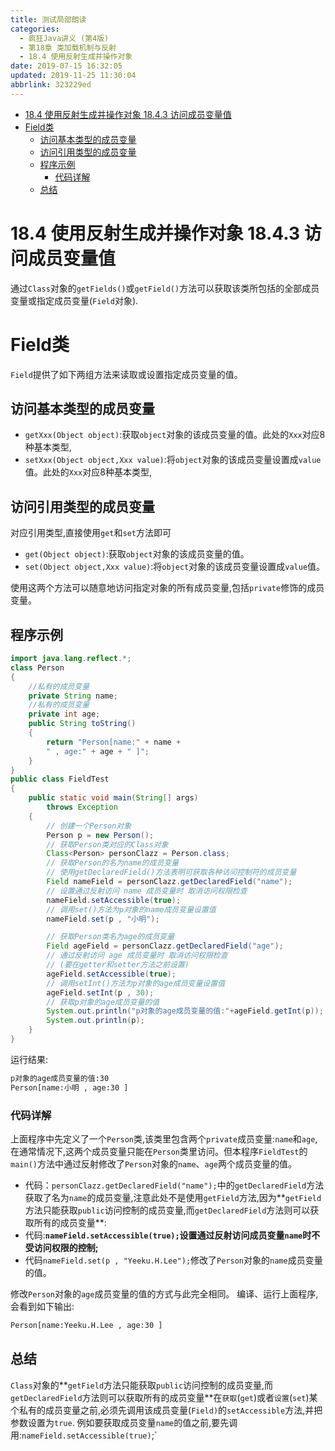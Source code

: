 ```yaml
---
title: 测试局部朗读
categories: 
  - 疯狂Java讲义 (第4版)
  - 第18章 类加载机制与反射
  - 18.4 使用反射生成并操作对象
date: 2019-07-15 16:32:05
updated: 2019-11-25 11:30:04
abbrlink: 323229ed
---
```

<div id='my_toc'>

- [18.4 使用反射生成并操作对象 18.4.3 访问成员变量值](/JavaReadingNotes/323229ed/#18-4-使用反射生成并操作对象-18-4-3-访问成员变量值)
- [Field类](/JavaReadingNotes/323229ed/#Field类)
    - [访问基本类型的成员变量](/JavaReadingNotes/323229ed/#访问基本类型的成员变量)
    - [访问引用类型的成员变量](/JavaReadingNotes/323229ed/#访问引用类型的成员变量)
    - [程序示例](/JavaReadingNotes/323229ed/#程序示例)
        - [代码详解](/JavaReadingNotes/323229ed/#代码详解)
    - [总结](/JavaReadingNotes/323229ed/#总结)

</div>
<!--more-->
<script>if (navigator.platform.toLowerCase() == 'win32'){document.getElementById('my_toc').style.display = 'none';}</script>

<!--end-->
<!--SSTStart-->
# 18.4 使用反射生成并操作对象 18.4.3 访问成员变量值 #
通过`Class`对象的`getFields()`或`getField()`方法可以获取该类所包括的全部成员变量或指定成员变量(`Field`对象).
# Field类 #
`Field`提供了如下两组方法来读取或设置指定成员变量的值。
## 访问基本类型的成员变量 ##
- `getXxx(Object object)`:获取`object`对象的该成员变量的值。此处的`Xxx`对应8种基本类型,
- `setXxx(Object object,Xxx value)`:将`object`对象的该成员变量设置成`value`值。此处的`Xxx`对应8种基本类型,

## 访问引用类型的成员变量 ##
对应引用类型,直接使用`get`和`set`方法即可
- `get(Object object)`:获取`object`对象的该成员变量的值。
- `set(Object object,Xxx value)`:将`object`对象的该成员变量设置成`value`值。

使用这两个方法可以随意地访问指定对象的所有成员变量,包括`private`修饰的成员变量。
<!--SSTStop-->

## 程序示例 ##
```java
import java.lang.reflect.*;
class Person
{
    //私有的成员变量
    private String name;
    //私有的成员变量
    private int age;
    public String toString()
    {
        return "Person[name:" + name +
        " , age:" + age + " ]";
    }
}
public class FieldTest
{
    public static void main(String[] args)
        throws Exception
    {
        // 创建一个Person对象
        Person p = new Person();
        // 获取Person类对应的Class对象
        Class<Person> personClazz = Person.class;
        // 获取Person的名为name的成员变量
        // 使用getDeclaredField()方法表明可获取各种访问控制符的成员变量
        Field nameField = personClazz.getDeclaredField("name");
        // 设置通过反射访问 name 成员变量时 取消访问权限检查
        nameField.setAccessible(true);
        // 调用set()方法为p对象的name成员变量设置值
        nameField.set(p , "小明");

        // 获取Person类名为age的成员变量
        Field ageField = personClazz.getDeclaredField("age");
        // 通过反射访问 age 成员变量时 取消访问权限检查
        // (要在getter和setter方法之前设置)
        ageField.setAccessible(true);
        // 调用setInt()方法为p对象的age成员变量设置值
        ageField.setInt(p , 30);
        // 获取p对象的age成员变量的值
        System.out.println("p对象的age成员变量的值:"+ageField.getInt(p));
        System.out.println(p);
    }
}
```
运行结果:
```cmd
p对象的age成员变量的值:30
Person[name:小明 , age:30 ]
```
### 代码详解 ###
上面程序中先定义了一个`Person`类,该类里包含两个`private`成员变量:`name`和`age`,在通常情况下,这两个成员变量只能在`Person`类里访问。但本程序`FieldTest`的`main()`方法中通过反射修改了`Person`对象的`name`、`age`两个成员变量的值。
- 代码：`personClazz.getDeclaredField("name");`中的`getDeclaredField`方法获取了名为`name`的成员变量,注意此处不是使用`getField`方法,因为**`getField`方法只能获取`public`访问控制的成员变量,而`getDeclaredField`方法则可以获取所有的成员变量**:
- 代码:**`nameField.setAccessible(true);`设置通过反射访问成员变量`name`时不受访问权限的控制;**
- 代码`nameField.set(p , "Yeeku.H.Lee");`修改了`Person`对象的`name`成员变量的值。

修改`Person`对象的`age`成员变量的值的方式与此完全相同。
编译、运行上面程序,会看到如下输出:
```cmd
Person[name:Yeeku.H.Lee , age:30 ]
```
<!--SSTStart-->
## 总结 ##
`Class`对象的**`getField`方法只能获取`public`访问控制的成员变量,而`getDeclaredField`方法则可以获取所有的成员变量**在`获取`(`get`)或者`设置`(`set`)某个私有的成员变量之前,必须先调用该成员变量(`Field)`的`setAccessible`方法,并把参数设置为`true`.
例如要获取成员变量`name`的值之前,要先调用:`nameField.setAccessible(true)`;`
<!--SSTStop-->

